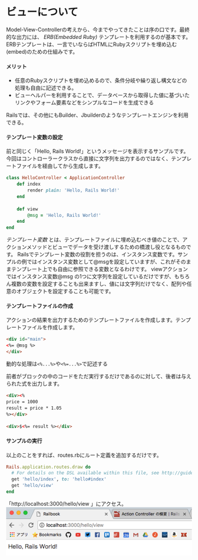 ビューについて
===
Model-View-Controllerの考えから、今までやってきたことは序の口です。最終的な出力には、 *ERB(Embedded Ruby)* テンプレートを利用するのが基本です。
ERBテンプレートは、一言でいならばHTMLにRubyスクリプトを埋め込む(embed)のための仕組みです。

#### メリット
- 任意のRubyスクリプトを埋め込めるので、条件分岐や繰り返し構文などの処理も自由に記述できる。
- ビューヘルパーを利用することで、データベースから取得した値に基づいたリンクやフォーム要素などをシンプルなコードを生成できる

Railsでは、その他にもBuilder、Jbuilderのようなテンプレートエンジンを利用できる。

#### テンプレート変数の設定
前と同じく「Hello, Rails World!」というメッセージを表示するサンプルです。
今回はコントローラークラスから直接に文字列を出力するのではなく、テンプレートファイルを経由してから生成します。

```rb
class HelloController < ApplicationController
    def index
        render plain: 'Hello, Rails World!'
    end

    def view
        @msg = 'Hello, Rails World!'
    end
end
```

*テンプレート変数* とは、テンプレートファイルに埋め込むべき値のことで、アクションメソッドとビューでデータを受け渡しするための橋渡し役となるものです。
Railsでテンプレート変数の役割を担うのは、インスタンス変数です。サンプルの例ではインスタンス変数として@msgを設定していますが、これがそのままテンプレート上でも自由に参照できる変数となるわけです。
viewアクションではインスタンス変数@msg の1つに文字列を設定しているだけですが、もちろん複数の変数を設定することも出来ますし、値には文字列だけでなく、配列や任意のオブジェクトを設定することも可能です。

#### テンプレートファイルの作成
アクションの結果を出力するためのテンプレートファイルを作成します。テンプレートファイルを作成します。

```html
<div id="main">
<%= @msg %>
</div>
```

動的な処理は`<%...%>`や`<%=...%>`で記述する

前者がブロックの中のコードをただ実行するだけであるのに対して、後者は与えられた式を出力します。

```html
<div><%
price = 1000
result = price * 1.05
%></div>

<div>$<%= result %></div>
```

#### サンプルの実行
以上のことをすれば、routes.rbにルート定義を追加するだけです。

```rb
Rails.application.routes.draw do
  # For details on the DSL available within this file, see http://guides.rubyonrails.org/routing.html
  get 'hello/index', to: 'hello#index'
  get 'hello/view'
end
```

「http://localhost:3000/hello/view 」にアクセス。
![view](../img/view.png)